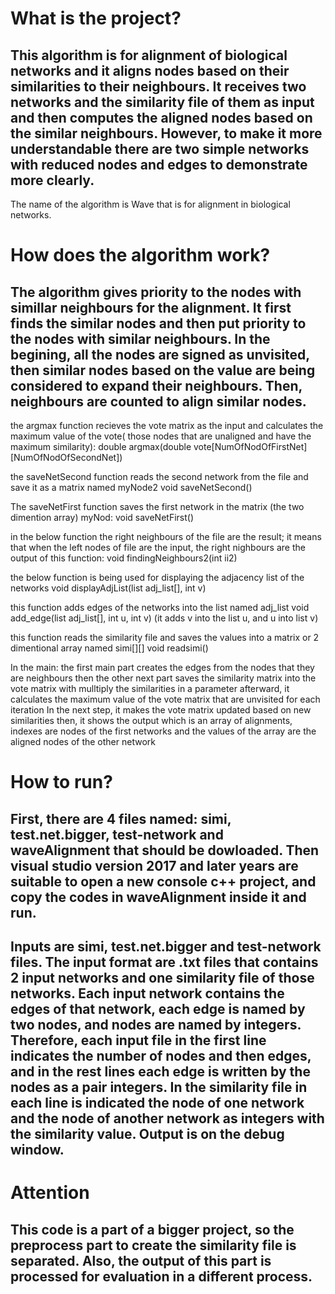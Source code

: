 # What is the project?

## This algorithm is for alignment of biological networks and it aligns nodes based on their similarities to their neighbours. It receives two networks and the similarity file of them as input and then computes the aligned nodes based on the similar neighbours. However, to make it more understandable there are two simple networks with reduced nodes and edges to demonstrate more clearly. 
The name of the algorithm is Wave that is for alignment in biological networks.

# How does the algorithm work?

## The algorithm gives priority to the nodes with simillar neighbours for the alignment. It first finds the similar nodes and then put priority to the nodes with similar neighbours. In the begining, all the nodes are signed as unvisited, then similar nodes based on the value are being considered to expand their neighbours. Then, neighbours are counted to align similar nodes.  

the  argmax function recieves the vote matrix as the input and calculates the maximum value of the vote( those nodes that are unaligned and have the maximum similarity):
double argmax(double vote[NumOfNodOfFirstNet][NumOfNodOfSecondNet])

the saveNetSecond function reads the second network from the file and save it as a matrix named myNode2
void saveNetSecond()

The saveNetFirst function saves the first network in the matrix (the two dimention array) myNod:
void saveNetFirst() 

in the below function the right neighbours of the file are the result; it means that when the left nodes of file are the input, the right nighbours are the output of this function:
void findingNeighbours2(int ii2)

the below function is being used for displaying the adjacency list of the networks
void displayAdjList(list<int> adj_list[], int v)
  
this function adds edges of the networks into the list named adj_list
void add_edge(list<int> adj_list[], int u, int v)  (it adds v into the list u, and u into list v)
  
this function reads the similarity file and saves the values into a matrix or 2 dimentional array named simi[][]
void readsimi()

In the main:
  the first main part creates the edges from the nodes that they are neighbours
  then the other next part saves the similarity matrix into the vote matrix with mulltiply the similarities in a parameter
  afterward, it calculates the maximum value of the vote matrix that are unvisited for each iteration
  In the next step, it makes the vote matrix updated based on new similarities
  then, it shows the output which is an array of alignments, indexes are nodes of the first networks and the values of the array are the aligned nodes of the other network


# How to run?

## First, there are 4 files named: simi, test.net.bigger, test-network and waveAlignment that should be dowloaded. Then visual studio version 2017 and later years are suitable to open a new console c++ project, and copy the codes in waveAlignment inside it and run. 

## Inputs are simi, test.net.bigger and test-network files. The input format are .txt files that contains 2 input networks and one similarity file of those networks. Each input network contains the edges of that network, each edge is named by two nodes, and nodes are named by integers. Therefore, each input file in the first line indicates the number of nodes and then edges, and in the rest lines each edge is written by the nodes as a pair integers. In the similarity file in each line is indicated the node of one network and the node of another network as integers with the similarity value. Output is on the debug window.

# Attention

## This code is a part of a bigger project, so the preprocess part to create the similarity file is separated. Also, the output of this part is processed for evaluation in a different process. 

